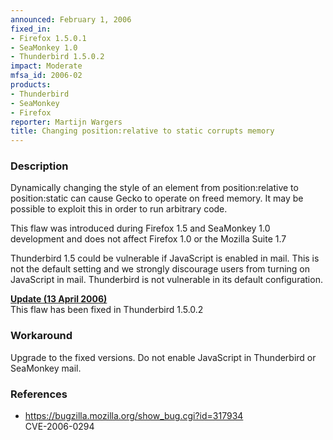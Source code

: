 ```yaml
---
announced: February 1, 2006
fixed_in:
- Firefox 1.5.0.1
- SeaMonkey 1.0
- Thunderbird 1.5.0.2
impact: Moderate
mfsa_id: 2006-02
products:
- Thunderbird
- SeaMonkey
- Firefox
reporter: Martijn Wargers
title: Changing position:relative to static corrupts memory
---
```


<h3>Description</h3>

<p>Dynamically changing the style of an element from position:relative
to position:static can cause Gecko to operate on freed memory.
It may be possible to exploit this in order to run arbitrary
code.</p>

<p>This flaw was introduced during Firefox 1.5 and SeaMonkey 1.0
development and does not affect Firefox 1.0 or the Mozilla Suite 1.7</p>

<p class="note">Thunderbird 1.5 could be vulnerable if JavaScript is
enabled in mail. This is not the default setting and we strongly
discourage users from turning on JavaScript in mail. Thunderbird
is not vulnerable in its default configuration.</p>

<p><strong style="text-decoration: underline;">Update (13 April 2006)</strong><br/>
This flaw has been fixed in Thunderbird 1.5.0.2</p>

<h3>Workaround</h3>

<p>Upgrade to the fixed versions. Do not enable JavaScript in Thunderbird
or SeaMonkey mail.</p>

<h3>References</h3>

<ul>
<li><a href="https://bugzilla.mozilla.org/show_bug.cgi?id=317934">
https://bugzilla.mozilla.org/show_bug.cgi?id=317934</a><br/>
CVE-2006-0294</li>
</ul>



